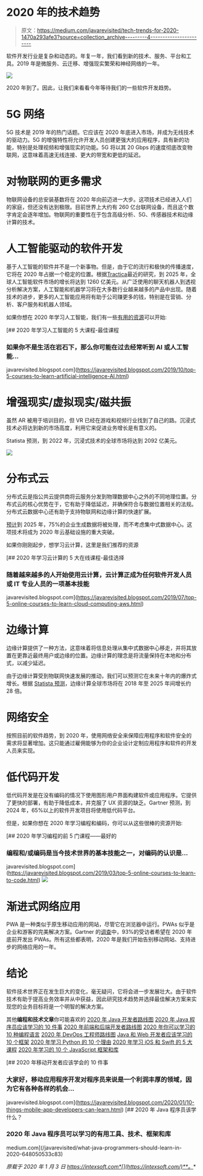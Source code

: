 # 2020 年的技术趋势

> 原文：<https://medium.com/javarevisited/tech-trends-for-2020-1470a293afe3?source=collection_archive---------4----------------------->

软件开发行业是复杂和动态的。年复一年，我们看到新的技术、服务、平台和工具。2019 年是微服务、云迁移、增强现实繁荣和神经网络的一年。

![](img/4ef5af16557ade2c355f65e48c4011ac.png)

2020 年到了。因此，让我们来看看今年等待我们的一些软件开发趋势。

# 5G 网络

5G 技术是 2019 年的热门话题。它应该在 2020 年底进入市场，并成为无线技术的驱动力。5G 的增强特性将允许开发人员创建更强大的应用程序，具有新的功能，特别是处理视频和增强现实的功能。5G 将以其 20 Gbps 的速度彻底改变物联网，这意味着高速无线连接、更大的带宽和更低的延迟。

# 对物联网的更多需求

物联网设备的总安装基数将在 2020 年向前迈进一大步。这项技术已经进入人们的家庭，但还没有达到极限。目前世界上大约有 260 亿台联网设备，而且这个数字肯定会逐年增加。物联网的重要性在于包含高级分析、5G、传感器技术和边缘计算的技术。

# 人工智能驱动的软件开发

基于人工智能的软件并不是一个新事物。但是，由于它的流行和极快的传播速度，它将在 2020 年占据一个稳定的位置。根据[Tractica](https://www.tractica.com/research/artificial-intelligence-market-forecasts/)最近的研究，到 2025 年，全球人工智能软件市场的增长将达到 1260 亿美元。从广泛使用的聊天机器人到透视分析解决方案，人工智能和机器学习将在大多数行业越来越多的产品中出现。随着技术的进步，更多的人工智能应用将有助于公司赚更多的钱，特别是在营销、分析、客户服务和机器人领域。

如果你想在 2020 年学习人工智能，我们有一些[有用的资源](https://javarevisited.blogspot.com/2019/10/top-5-courses-to-learn-artificial-intelligence-AI.html)可以开始:

[](https://javarevisited.blogspot.com/2019/10/top-5-courses-to-learn-artificial-intelligence-AI.html) [## 2020 年学习人工智能的 5 大课程-最佳课程

### 如果你不是生活在岩石下，那么你可能在过去经常听到 AI 或人工智能…

javarevisited.blogspot.com](https://javarevisited.blogspot.com/2019/10/top-5-courses-to-learn-artificial-intelligence-AI.html) 

# 增强现实/虚拟现实/磁共振

虽然 AR 被用于培训目的，但 VR 已经在游戏和视频行业找到了自己的路。沉浸式技术必将达到新的市场高度，利用它来促进业务增长是有意义的。

Statista 预测，到 2022 年，沉浸式技术的全球市场将达到 2092 亿美元。

![](img/b1d8912486d26e54f07f0c6fe89edaac.png)

# 分布式云

分布式云是指公共云提供商将云服务分发到物理数据中心之外的不同地理位置。分布式云的核心优势在于，它有助于降低延迟，并确保符合与数据位置相关的法规。分布式云数据中心还有助于支持物联网和边缘计算的快速扩展。

[预计](https://www.gartner.com/smarterwithgartner/what-edge-computing-means-for-infrastructure-and-operations-leaders/)到 2025 年，75%的企业生成数据将被处理，而不考虑集中式数据中心。这项技术将成为 2020 年云基础设施的重大突破。

如果你刚刚起步，想学习云计算，这里是我们推荐的资源

[](https://javarevisited.blogspot.com/2019/07/top-5-online-courses-to-learn-cloud-computing-aws.html) [## 2020 年学习云计算的 5 大在线课程-最佳选择

### 随着越来越多的人开始使用云计算，云计算正成为任何软件开发人员或 IT 专业人员的一项基本技能

javarevisited.blogspot.com](https://javarevisited.blogspot.com/2019/07/top-5-online-courses-to-learn-cloud-computing-aws.html) 

# 边缘计算

边缘计算提供了一种方法，这意味着将信息处理从集中式数据中心移走，并将其放置在更靠近最终用户或边缘的位置。边缘计算的理念是将流量保持在本地和分布式，以减少延迟。

由于边缘计算受到物联网快速发展的推动，我们可以预测它在未来十年内的爆炸式增长。根据 [Statista 预测](https://www.statista.com/statistics/948744/worldwide-edge-computing-market-size/)，边缘计算全球市场将在 2018 年至 2025 年间增长约 28 倍。

# 网络安全

按照目前的软件趋势，到 2020 年，使用网络安全来保障应用程序和软件安全的需求将显著增加。这只能通过雇佣能够为你的企业设计定制应用程序和软件的开发人员来实现。

# 低代码开发

低代码开发是在没有编码的情况下使用图形用户界面构建软件或应用程序。它提供了更快的部署，有助于降低成本，并克服了 UX 资源的缺乏。Gartner 预测，到 2024 年，65%以上的软件开发项目将使用低代码平台。

但是，如果你想在 2020 年学习编程和编码，你可以从这些很棒的资源开始:

[](https://javarevisited.blogspot.com/2019/03/top-5-online-courses-to-learn-to-code.html) [## 2020 年学习编程的前 5 门课程——最好的

### 编程和/或编码是当今技术世界的基本技能之一，对编码的认识是…

javarevisited.blogspot.com](https://javarevisited.blogspot.com/2019/03/top-5-online-courses-to-learn-to-code.html) [![](img/98f812a6d2a10cfcb35bfd871611dfc7.png)](https://dev.to/javinpaul/11-essential-skills-software-developers-should-learn-in-2020-1bio)

# 渐进式网络应用

PWA 是一种类似于原生移动应用的网站，尽管它在浏览器中运行。PWAs 似乎是企业和游客的完美解决方案。Gartner 的[调查](https://www.gartner.com/en/documents/3901479/survey-analysis-insights-to-kick-start-an-enterprise-mul)中，93%的受访者希望在 2020 年底前开发出 PWAs。所有这些都表明，2020 年是我们开始告别移动网站、支持进步的网络应用的一年。

# 结论

软件技术世界正在发生巨大的变化，毫无疑问，它将会进一步发展壮大。由于软件技术有助于提高业务效率并从中获益，因此研究技术趋势并选择最佳解决方案来实现您的业务目标将是一个明智的解决方案。

其他**编程和技术文章**你可能喜欢的
[2020 年 Java 开发者路线图](https://javarevisited.blogspot.com/2019/10/the-java-developer-roadmap.html)
[2020 年 Java 程序员应该学习的 10 件事](https://javarevisited.blogspot.com/2017/12/10-things-java-programmers-should-learn.html#axzz5atl0BngO)
[2020 年前端和后端开发者路线图](https://javarevisited.blogspot.com/2019/02/the-2019-web-developer-roadmap.html)
[2020 年你可以学习的 10 种编程语言](http://www.java67.com/2017/12/10-programming-languages-to-learn-in.html)
[2020 年 DevOps 工程师路线图](https://javarevisited.blogspot.com/2018/09/the-2018-devops-roadmap-your-guide-to-become-DevOps-Engineer.html#axzz61d5FPRru)
[Java 和 Web 开发者应该学习的 10 个框架](http://javarevisited.blogspot.sg/2018/01/10-frameworks-java-and-web-developers-should-learn.html)
[2020 年学习 Python 的 10 个理由](https://javarevisited.blogspot.com/2018/05/10-reasons-to-learn-python-programming.html)
[2020 年学习 iOS 和 Swift 的 5 大课程](/swlh/top-5-course-to-learn-ios-12-and-swift-4-in-depth-5a7351785f8d)
[2020 年学习的 10 个 JavaScript 框架和库](https://www.java67.com/2019/01/top-10-javascript-frameworks-and-libraries-for-web-developers.html)

[](https://javarevisited.blogspot.com/2020/01/10-things-mobile-app-developers-can-learn.html) [## 2020 年移动开发者应该学会的 10 件事

### 大家好，移动应用程序开发对程序员来说是一个利润丰厚的领域，因为它有各种各样的机会…

javarevisited.blogspot.com](https://javarevisited.blogspot.com/2020/01/10-things-mobile-app-developers-can-learn.html) [](/javarevisited/what-java-programmers-should-learn-in-2020-648050533c83) [## 2020 年 Java 程序员该学什么？

### 2020 年 Java 程序员可以学习的有用工具、技术、框架和库

medium.com](/javarevisited/what-java-programmers-should-learn-in-2020-648050533c83) 

*原载于 2020 年 1 月 3 日 https://intexsoft.com*[](https://intexsoft.com/)**。**